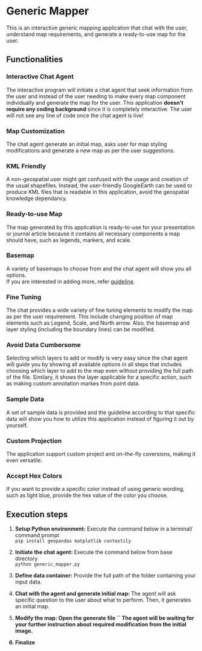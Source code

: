 # Generic Mapper
This is an interactive generic mapping application that chat with the user, understand map requirements, and generate a ready-to-use map for the user. 

## Functionalities
### Interactive Chat Agent
The interactive program will initiate a chat agent that seek information from the user and instead of the user needing to make every map component individually and generate the map for the user. This application <b> doesn't require any coding background </b>since it is completely interactive. The user will not see any line of code once the chat agent is live!

### Map Customization
The chat agent generate an initial map, asks user for map styling modifications and generate a new map as per the user suggestions.

### KML Friendly
A non-geospatial user might get confused with the usage and creation of the usual shapefiles. Instead, the user-friendly GoogleEarth can be used to produce KML files that is readable in this application, avoid the geospatial knowledge dependancy. 

### Ready-to-use Map
The map generated by this application is ready-to-use for your presentation or journal article because it contains all necessary components a map should have, such as legends, markers, and scale.

### Basemap
A variety of basemaps to choose from and the chat agent will show you all options. <br>
If you are interested in adding more, refer [guideline](https://contextily.readthedocs.io/en/latest/intro_guide.html).

### Fine Tuning
The chat provides a wide variety of fine tuning elements to modify the map as per the user requirement. This include changing position of map elements such as Legend, Scale, and North arrow. Also, the basemap and layer styling (including the boundary lines) can be modified.

### Avoid Data Cumbersome
Selecting which layers to add or modify is very easy since the chat agent will guide you by showing all available options in all steps that includes choosing which layer to add to the map even without providing the full path of the file. Similary, it shows the layer applicable for a specific action, such as making custom annotation markes from point data.

### Sample Data
A set of sample data is provided and the guideline according to that specific data will show you how to utilize this application instead of figuring it out by yourself.

### Custom Projection
The application support custom project and on-the-fly coversions, making it even versatile. 

### Accept Hex Colors
If you want to provide a specific color instead of using generic wording, such as light blue, provide the hex value of the color you choose. 

## Execution steps
1. <b>Setup Python environment:</b> Execute the command below in a terminal/ command prompt <br>`pip install geopandas matplotlib contextily`

2. <b>Initiate the chat agent: </b>Execute the command below from base directory
<br>`python generic_mapper.py`

3. <b>Define data container:</b> Provide the full path of the folder containing your input data.

4. <b>Chat with the agent and generate initial map: </b> The agent will ask specific question to the user about what to perform. Then, it generates an initial map. 

5. <b>Modify the map:<b> Open the generate file `` The agent will be waiting for your further instruction about required modification from the initial image.

6. <b> Finalize
